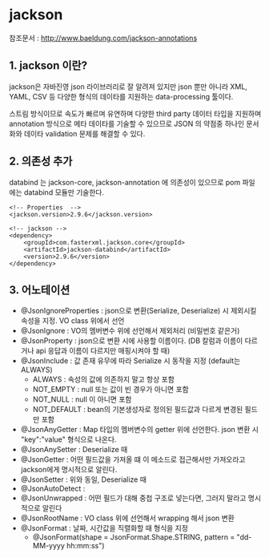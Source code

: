 # jackson

참조문서 : http://www.baeldung.com/jackson-annotations

## 1. jackson 이란?
jackson은 자바진영 json 라이브러리로 잘 알려져 있지만 json 뿐만 아니라 XML, YAML, CSV 등 다양한 형식의 데이타를 지원하는 data-processing 툴이다.

스트림 방식이므로 속도가 빠르며 유연하며 다양한 third party 데이터 타입을 지원하며 annotation 방식으로 메타 데이타를 기술할 수 있으므로 JSON 의 약점중 하나인 문서화와 데이타 validation 문제를 해결할 수 있다.

## 2. 의존성 추가
databind 는 jackson-core, jackson-annotation 에 의존성이 있으므로 pom 파일에는 databind 모듈만 기술한다.

    <!-- Properties  -->
    <jackson.version>2.9.6</jackson.version>

    <!-- jackson -->
    <dependency>
        <groupId>com.fasterxml.jackson.core</groupId>
        <artifactId>jackson-databind</artifactId>
        <version>2.9.6</version>
    </dependency>

## 3. 어노테이션
* @JsonIgnoreProperties : json으로 변환(Serialize, Deserialize) 시 제외시킬 속성을 지정. VO class 위에서 선언
* @JsonIgnore : VO의 멤버변수 위에 선언해서 제외처리 (비밀번호 같은거)
* @JsonProperty : json으로 변환 시에 사용할 이름이다. (DB 칼럼과 이름이 다르거나 api 응답과 이름이 다르지만 매핑시켜야 할 때)
* @JsonInclude : 값 존재 유무에 따라 Serialize 시 동작을 지정 (default는 ALWAYS)
    * ALWAYS : 속성의 값에 의존하지 말고 항상 포함
    * NOT_EMPTY : null 또는 값이 빈 경우가 아니면 포함
    * NOT_NULL : null 이 아니면 포함
    * NOT_DEFAULT : bean의 기본생성자로 정의된 필드값과 다르게 변경된 필드만 포함
* @JsonAnyGetter : Map 타입의 멤버변수의 getter 위에 선언한다. json 변환 시 "key":"value" 형식으로 나온다.
* @JsonAnySetter : Deserialize 때
* @JsonGetter : 어떤 필드값을 가져올 떄 이 메소드로 접근해서만 가져오라고 jackson에게 명시적으로 알린다.
* @JsonSetter : 위와 동일, Deserialize 때
* @JsonAutoDetect :
* @JsonUnwrapped : 어떤 필드가 대해 중첩 구조로 넣는다면, 그러지 말라고 명시적으로 알린다
* @JsonRootName : VO class 위에 선언해서 wrapping 해서 json 변환
* @JsonFormat : 날짜, 시간값을 직렬화할 때 형식을 지정
    * @JsonFormat(shape = JsonFormat.Shape.STRING, pattern = "dd-MM-yyyy hh:mm:ss")